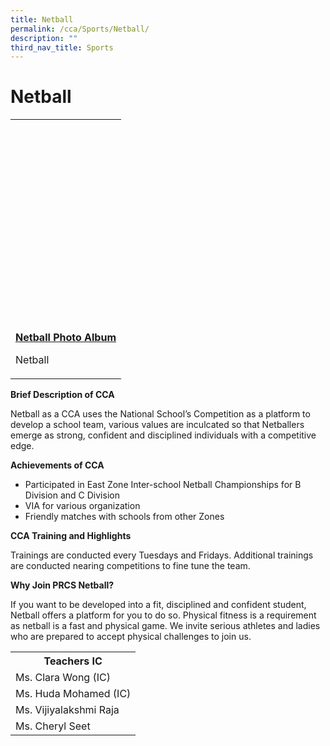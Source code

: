 ```yaml
---
title: Netball
permalink: /cca/Sports/Netball/
description: ""
third_nav_title: Sports
---
```

<h1>Netball</h1>
<table>
<tbody>
<tr>
<td><br /><br /><br /><br /><br /><br /><br /><br /><br /><br /><br /><br /><br /><br /><br /><br />
<p><strong><u>Netball Photo Album</u></strong></p>
<p>Netball</p>
</td>
</tr>
</tbody>
</table>
<p><strong>Brief Description of CCA</strong></p>
<p>Netball as a CCA uses the National School&rsquo;s Competition as a platform to develop a school team, various values are inculcated so that Netballers emerge as strong, confident and disciplined individuals with a competitive edge.</p>
<p><strong>Achievements of CCA</strong></p>
<ul>
<li>Participated in East Zone Inter-school Netball Championships for B Division and C Division</li>
<li>VIA for various organization</li>
<li>Friendly matches with schools from other Zones</li>
</ul>
<p><strong>CCA Training and Highlights</strong></p>
<p>Trainings are conducted every Tuesdays and Fridays. Additional trainings are conducted nearing competitions to fine tune the team.</p>
<p><strong>Why Join PRCS Netball?</strong></p>
<p>If you want to be developed into a fit, disciplined and confident student, Netball offers a platform for you to do so. Physical fitness is a requirement as netball is a fast and physical game. We invite serious athletes and ladies who are prepared to accept physical challenges to join us.</p>
<table>
<tbody>
<tr>
<th colspan="5">Teachers IC</th>
</tr>
<tr>
<td colspan="5">Ms. Clara Wong (IC)</td>
</tr>
<tr>
<td colspan="5">Ms. Huda Mohamed (IC)</td>
</tr>
<tr>
<td colspan="5">Ms. Vijiyalakshmi Raja</td>
</tr>
<tr>
<td colspan="5">Ms. Cheryl Seet</td>
</tr>
</tbody>
</table>